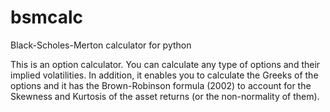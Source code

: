 # bsmcalc
Black-Scholes-Merton calculator for python

This is an option calculator. You can calculate any type of options and their implied volatilities. 
In addition, it enables you to calculate the Greeks of the options and it has the Brown-Robinson formula (2002) 
to account for the Skewness and Kurtosis of the asset returns (or the non-normality of them).
